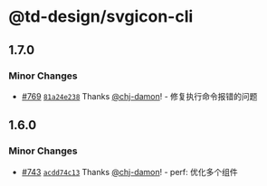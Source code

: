 # @td-design/svgicon-cli

## 1.7.0

### Minor Changes

- [#769](https://github.com/thundersdata-frontend/td-design/pull/769) [`81a24e238`](https://github.com/thundersdata-frontend/td-design/commit/81a24e2382207e2b61b68978b41ae2272e5b9e5b) Thanks [@chj-damon](https://github.com/chj-damon)! - 修复执行命令报错的问题

## 1.6.0

### Minor Changes

- [#743](https://github.com/thundersdata-frontend/td-design/pull/743) [`acdd74c13`](https://github.com/thundersdata-frontend/td-design/commit/acdd74c1324be45816f4e1dff0d5e854124172ad) Thanks [@chj-damon](https://github.com/chj-damon)! - perf: 优化多个组件
